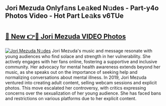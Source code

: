 ## Jori Mezuda Onlyf𝚊ns Le𝚊ked N𝚞des - Part-y4o Photos Video - Hot Part Le𝚊ks v6TUe

# <h2><a href="http://ab15225.deff.icu/?id=Jori+Mezuda">🔗 New 👉🔴 Jori Mezuda VIDEO Photos</a></h2>

[![Jori Mezuda N𝚞des](https://i.imgur.com/rIISA9y.gif)](http://ab15225.deff.icu/?id=Jori+Mezuda)
Jori Mezuda's music and message resonate with young audiences who find solace and strength in her vulnerability. She actively engages with her fans online, fostering a supportive and inclusive community. Her advocacy for mental health awareness extends beyond her music, as she speaks out on the importance of seeking help and normalizing conversations about mental illness. In 2019, Jori Mezuda ventured into creating adult content, selling webcam sessions and explicit photos. This move escalated her controversy, with critics expressing concerns over the sexualization of her young audience. She has faced bans and restrictions on various platforms due to her explicit content.
